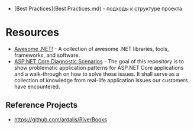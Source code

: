 - [Best Practices](Best Practices.md) - подходы к структуре проекта

# Resources

- [Awesome .NET!](https://github.com/quozd/awesome-dotnet) - A collection of awesome .NET libraries, tools, frameworks, and software.
- [ASP.NET Core Diagnostic Scenarios](https://github.com/davidfowl/AspNetCoreDiagnosticScenarios/tree/master) - The goal of this repository is to show problematic application patterns for ASP.NET Core applications and a walk-through on how to solve those issues. It shall serve as a collection of knowledge from real-life application issues our customers have encountered.

## Reference Projects
- https://github.com/ardalis/RiverBooks
